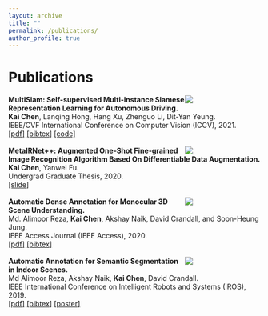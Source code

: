 ```yaml
---
layout: archive
title: ""
permalink: /publications/
author_profile: true
---
```


# Publications

<div class="MultiSiam">
	<div style="float:right;width:30%"><img src="https://kaichen1998.github.io/images/pub/MultiSiam.png"></div>
    <div class="float:left;width:70%">
    <b>MultiSiam: Self-supervised Multi-instance Siamese Representation Learning for Autonomous Driving.</b><br /> <b>Kai Chen</b>, Lanqing Hong, Hang Xu, Zhenguo Li, Dit-Yan Yeung.
    <br /> IEEE/CVF International Conference on Computer Vision (ICCV), 2021.
    <br /> <a href="https://arxiv.org/abs/2108.12178">[pdf]</a>
           <a href="https://arxiv.org/abs/2108.12178">[bibtex]</a>
           <a href="https://github.com/KaiChen1998/MultiSiam">[code]</a>
	</div>
</div>

<br /> 

<div class="MetaIRNet++">
	<div style="float:right;width:30%"><img src="https://kaichen1998.github.io/images/pub/MetaIRNet++.jpg"></div>
    <div class="float:left;width:70%">
    <b>MetaIRNet++: Augmented One-Shot Fine-grained Image Recognition Algorithm Based On Differentiable Data Augmentation.</b><br /> <b>Kai Chen</b>, Yanwei Fu.
    <br /> Undergrad Graduate Thesis, 2020.
    <br /> <a href="https://kaichen1998.github.io/files/MetaIRNet++/Slide.pdf">[slide]</a>
	</div>
</div>

<br /> 

<div class="Access2020">
	<div style="float:right;width:30%"><img src="https://kaichen1998.github.io/images/pub/Access2020.png"></div>
    <div class="float:left;width:70%">
    <b>Automatic Dense
Annotation for Monocular 3D Scene Understanding.</b>
	<br /> Md. Alimoor Reza, <b>Kai Chen</b>, Akshay Naik, David Crandall, and Soon-Heung Jung.
    <br /> IEEE Access Journal (IEEE Access), 2020.
	<br /> <a href="https://ieeexplore.ieee.org/stamp/stamp.jsp?arnumber=9052727">[pdf]</a>
	<a href="https://scholar.googleusercontent.com/scholar.bib?q=info:ukzL0yWhjRIJ:scholar.google.com/&output=citation&scisdr=CgWrtq8WEKzwlgQxuG0:AAGBfm0AAAAAXus0oG1e5grTSlvQK7Pz6RDVlIQZ2A-g&scisig=AAGBfm0AAAAAXus0oEUdECOTuf4S1a4JWF5aGQ8QIbNn&scisf=4&ct=citation&cd=-1&hl=en">[bibtex]</a>
	</div>
</div>


<br /> 

<div class="IROS2019">
	<div style="float:right;width:30%"><img src="https://kaichen1998.github.io/images/pub/IROS2019.png"></div>
    <div class="float:left;width:70%">
    <b>Automatic Annotation for Semantic Segmentation in Indoor Scenes.</b>
    <br /> Md Alimoor Reza, Akshay Naik, <b>Kai Chen</b>, David Crandall.
    <br /> IEEE International Conference on Intelligent Robots and Systems (IROS), 2019.
	<br /> <a href="https://www.semanticscholar.org/paper/Automatic-Annotation-for-Semantic-Segmentation-in-Reza-Naik/ec77d168c9fdb438ba18b1316f0fdd1486dd1415">[pdf]</a>
	<a href="https://scholar.googleusercontent.com/scholar.bib?q=info:IjIoNEXuROIJ:scholar.google.com/&output=citation&scisdr=CgUhbv_pEKzwlgQxE00:AAGBfm0AAAAAXus0C03aYsWckdb6zFFpf6avn8C7xjKz&scisig=AAGBfm0AAAAAXus0C1BNxjwvhTOf2pYujHUxDKzaKGv_&scisf=4&ct=citation&cd=-1&hl=en&scfhb=1">[bibtex]</a>
    <a href="https://kaichen1998.github.io/files/Auto_anno/poster_kaichen.pdf">[poster]</a>
	</div>
</div>










